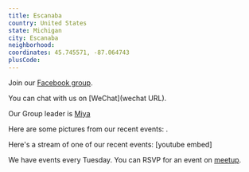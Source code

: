 ```yaml
---
title: Escanaba
country: United States
state: Michigan
city: Escanaba
neighborhood: 
coordinates: 45.745571, -87.064743
plusCode:
---
```

Join our [Facebook group](https://www.facebook.com/groups/free.code.camp.escanaba.mi).

You can chat with us on [WeChat](wechat URL).

Our Group leader is [Miya](freecodecamp.org/miya)

Here are some pictures from our recent events:
![]().

Here's a stream of one of our recent events:
[youtube embed]

We have events every Tuesday. You can RSVP for an event on [meetup](meetupurl).
